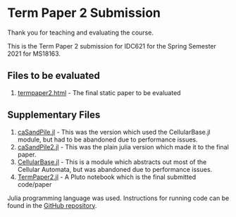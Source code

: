 # Term Paper 2 Submission

Thank you for teaching and evaluating the course.

This is the Term Paper 2 submission for IDC621 for the Spring Semester 2021 for MS18163.

## Files to be evaluated

1. [termpaper2.html](termpaper2.html) - The final static paper to be evaluated

## Supplementary Files

1. [caSandPile.jl](https://github.com/DhruvaSambrani/idc621/blob/main/caSandPile.jl) - This was the version which used the CellularBase.jl module, but had to be abandoned due to performance issues.
2. [caSandPile2.jl](https://github.com/DhruvaSambrani/idc621/blob/main/caSandPile2.jl) - This was the plain julia version which made it to the final paper.
3. [CellularBase.jl](https://github.com/DhruvaSambrani/idc621/blob/main/CellularBase.jl) - This is a module which abstracts out most of the Cellular Automata, but was abandoned due to performance issues.
4. [TermPaper2.jl](https://github.com/DhruvaSambrani/idc621/blob/main/TermPaper2.jl) - A Pluto notebook which is the final submitted code/paper

Julia programming language was used. Instructions for running code can be found in the [GitHub repository](https://github.com/DhruvaSambrani/idc621).
